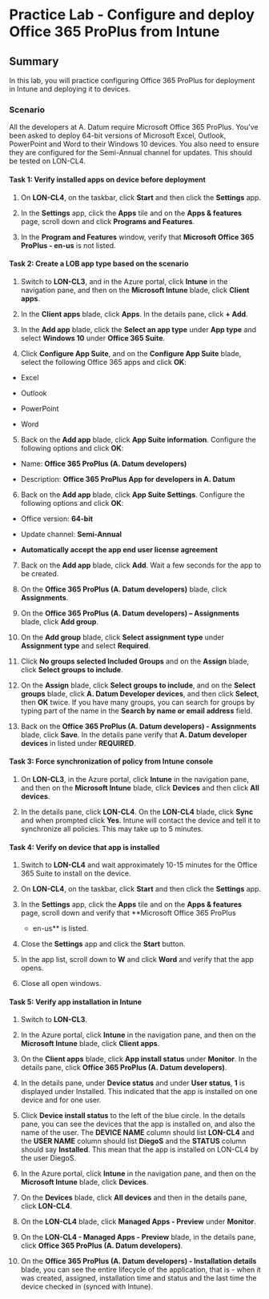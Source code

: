 # Practice Lab - Configure and deploy Office 365 ProPlus from Intune

## Summary

In this lab, you will practice configuring Office 365 ProPlus for deployment in Intune and deploying it to devices.


### Scenario

All the developers at A. Datum require Microsoft Office 365 ProPlus.  You've been asked to deploy  64-bit versions of Microsoft Excel, Outlook, PowerPoint and Word to their Windows 10 devices. You also need to ensure they are configured for the Semi-Annual channel for updates. This should be tested on LON-CL4.

#### Task 1: Verify installed apps on device before deployment

1.  On **LON-CL4**, on the taskbar, click **Start** and then click the
    **Settings** app.

2.  In the **Settings** app, click the **Apps** tile and on the **Apps &
    features** page, scroll down and click **Programs and Features**.

3.  In the **Program and Features** window, verify that **Microsoft Office 365
    ProPlus - en-us** is not listed.

#### Task 2: Create a LOB app type based on the scenario

1.  Switch to **LON-CL3**, and in the Azure portal, click **Intune** in the
    navigation pane, and then on the **Microsoft Intune** blade, click **Client
    apps**.

2.  In the **Client apps** blade, click **Apps**. In the details pane, click **+
    Add**.

3.  In the **Add app** blade, click the **Select an app type** under **App
    type** and select **Windows 10** under **Office 365 Suite**.

4.  Click **Configure App Suite**, and on the **Configure App Suite** blade,
    select the following Office 365 apps and click **OK**:

-   Excel

-   Outlook

-   PowerPoint

-   Word

5.  Back on the **Add app** blade, click **App Suite information**. Configure
    the following options and click **OK**:

-   Name: **Office 365 ProPlus (A. Datum developers)**

-   Description: **Office 365 ProPlus App for developers in A. Datum**

6.  Back on the **Add app** blade, click **App Suite Settings**. Configure the
    following options and click **OK**:

-   Office version: **64-bit**

-   Update channel: **Semi-Annual**

-   **Automatically accept the app end user license agreement**

7.  Back on the **Add app** blade, click **Add**. Wait a few seconds for the app
    to be created.

8.  On the **Office 365 ProPlus (A. Datum developers)** blade, click
    **Assignments**.

9.  On the **Office 365 ProPlus (A. Datum developers) – Assignments** blade,
    click **Add group**.

10.  On the **Add group** blade, click **Select assignment type** under
    **Assignment type** and select **Required**.

11.  Click **No groups selected Included Groups** and on the **Assign** blade,
    click **Select groups to include**.

12.  On the **Assign** blade, click **Select groups to include**, and on the
    **Select groups** blade, click **A. Datum Developer devices**, and then
    click **Select**, then **OK** twice. If you have many groups, you can search
    for groups by typing part of the name in the **Search by name or email
    address** field.

13.  Back on the **Office 365 ProPlus (A. Datum developers) - Assignments**
    blade, click **Save**. In the details pane verify that **A. Datum developer
    devices** in listed under **REQUIRED**.

#### Task 3: Force synchronization of policy from Intune console

1.  On **LON-CL3**, in the Azure portal, click **Intune** in the navigation
    pane, and then on the **Microsoft Intune** blade, click **Devices** and then
    click **All devices**.

2.  In the details pane, click **LON-CL4**. On the **LON-CL4** blade, click
    **Sync** and when prompted click **Yes**. Intune will contact the device and
    tell it to synchronize all policies. This may take up to 5 minutes.

#### Task 4: Verify on device that app is installed

1.  Switch to **LON-CL4** and wait approximately 10-15 minutes for the Office
    365 Suite to install on the device.

2.  On **LON-CL4**, on the taskbar, click **Start** and then click the
    **Settings** app.

3.  In the **Settings** app, click the **Apps** tile and on the **Apps &
    features** page, scroll down and verify that **Microsoft Office 365 ProPlus
    - en-us** is listed.

4.  Close the **Settings** app and click the **Start** button.

5.  In the app list, scroll down to **W** and click **Word** and verify that the
    app opens.

6.  Close all open windows.

#### Task 5: Verify app installation in Intune

1.  Switch to **LON-CL3**.

2.  In the Azure portal, click **Intune** in the navigation pane, and then on
    the **Microsoft Intune** blade, click **Client apps**.

3.  On the **Client apps** blade, click **App install status** under
    **Monitor**. In the details pane, click **Office 365 ProPlus (A. Datum
    developers)**.

4.  In the details pane, under **Device status** and under **User status**,
    **1** is displayed under Installed. This indicated that the app is installed
    on one device and for one user.

5.  Click **Device install status** to the left of the blue circle. In the
    details pane, you can see the devices that the app is installed on, and also
    the name of the user. The **DEVICE NAME** column should list **LON-CL4** and
    the **USER NAME** column should list **DiegoS** and the **STATUS** column
    should say **Installed**. This mean that the app is installed on LON-CL4 by
    the user DiegoS.

6.  In the Azure portal, click **Intune** in the navigation pane, and then on
    the **Microsoft Intune** blade, click **Devices**.

7.  On the **Devices** blade, click **All devices** and then in the details
    pane, click **LON-CL4**.

8.  On the **LON-CL4** blade, click **Managed Apps - Preview** under
    **Monitor**.

9.  On the **LON-CL4 - Managed Apps - Preview** blade, in the details pane,
    click **Office 365 ProPlus (A. Datum developers)**.

10. On the **Office 365 ProPlus (A. Datum developers) - Installation details**
    blade, you can see the entire lifecycle of the application, that is - when
    it was created, assigned, installation time and status and the last time the
    device checked in (synced with Intune).
